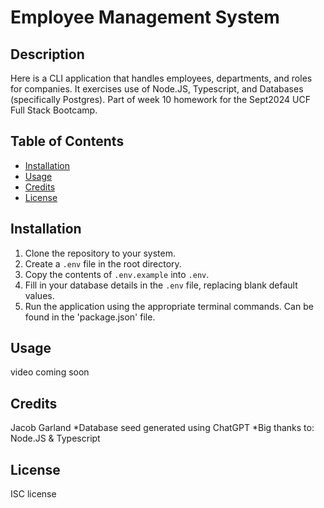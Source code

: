 # Employee Management System

## Description

Here is a CLI application that handles employees, departments, and roles for companies. It exercises use of Node.JS, Typescript, and Databases (specifically Postgres). Part of week 10 homework for the Sept2024 UCF Full Stack Bootcamp.

## Table of Contents

- [Installation](#installation)
- [Usage](#usage)
- [Credits](#credits)
- [License](#license)

## Installation

1. Clone the repository to your system.
2. Create a `.env` file in the root directory.
3. Copy the contents of `.env.example` into `.env`.
4. Fill in your database details in the `.env` file, replacing blank default values.
5. Run the application using the appropriate terminal commands. Can be found in the 'package.json' file.

## Usage

video coming soon

## Credits

Jacob Garland
*Database seed generated using ChatGPT
*Big thanks to: Node.JS & Typescript

## License

ISC license